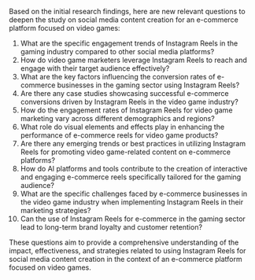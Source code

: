 Based on the initial research findings, here are new relevant questions to deepen the study on social media content creation for an e-commerce platform focused on video games:

1. What are the specific engagement trends of Instagram Reels in the gaming industry compared to other social media platforms?
2. How do video game marketers leverage Instagram Reels to reach and engage with their target audience effectively?
3. What are the key factors influencing the conversion rates of e-commerce businesses in the gaming sector using Instagram Reels?
4. Are there any case studies showcasing successful e-commerce conversions driven by Instagram Reels in the video game industry?
5. How do the engagement rates of Instagram Reels for video game marketing vary across different demographics and regions?
6. What role do visual elements and effects play in enhancing the performance of e-commerce reels for video game products?
7. Are there any emerging trends or best practices in utilizing Instagram Reels for promoting video game-related content on e-commerce platforms?
8. How do AI platforms and tools contribute to the creation of interactive and engaging e-commerce reels specifically tailored for the gaming audience?
9. What are the specific challenges faced by e-commerce businesses in the video game industry when implementing Instagram Reels in their marketing strategies?
10. Can the use of Instagram Reels for e-commerce in the gaming sector lead to long-term brand loyalty and customer retention?

These questions aim to provide a comprehensive understanding of the impact, effectiveness, and strategies related to using Instagram Reels for social media content creation in the context of an e-commerce platform focused on video games.